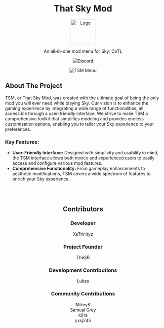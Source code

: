 <a id="readme-top"></a>
<div align="center">
  <!-- PROJECT LOGO -->
  <h1>That Sky Mod</h1>
  <a href="https://github.com/XeTrinityz/TSM-Installer">
    <img src="https://i.ibb.co/pBqjszWt/TSM.png" alt="Logo" width="80" height="80">
  </a>
  <p align="center">
    An all-in-one mod menu for Sky: CoTL
    <br />
    <div align="center">
      <a href="https://discord.gg/kjpGzTU9hH">
        <img src="https://img.shields.io/discord/1247220592919314522?color=7289da&logo=discord&logoColor=white&style=for-the-badge" alt="Discord">
      </a>
    </div>

  </p>
  <!-- SOFTWARE IMAGE -->
  <img src="https://i.ibb.co/DfC0zxXm/image.png" alt="TSM Menu">
</div>

## About The Project
TSM, or That Sky Mod, was created with the ultimate goal of being the only mod you will ever need while playing Sky. Our vision is to enhance the gaming experience by integrating a wide range of functionalities, all accessible through a user-friendly interface. We strive to make TSM a comprehensive toolkit that simplifies modding and provides endless customization options, enabling you to tailor your Sky experience to your preferences.

### Key Features:
- **User-Friendly Interface:** Designed with simplicity and usability in mind, the TSM interface allows both novice and experienced users to easily access and configure various mod features.
- **Comprehensive Functionality:** From gameplay enhancements to aesthetic modifications, TSM covers a wide spectrum of features to enrich your Sky experience.

</br>
</br>
<div align="center">
  
## Contributors
### Developer
XeTrinityz
### Project Founder
TheSR
### Development Contributions
Lukas
### Community Contributions
MikeyK </br>
Samual Grey </br>
k0ra </br>
yxsj245
</div>
